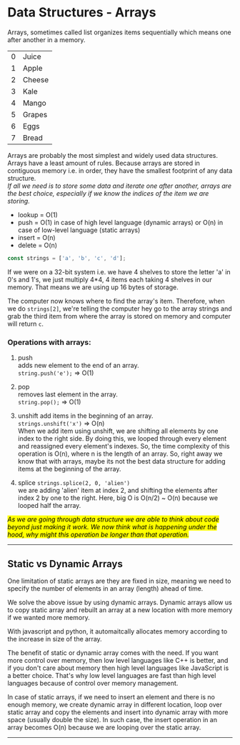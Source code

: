 # Data Structures - Arrays

Arrays, sometimes called list organizes items sequentially which means one after another in a memory.

|   |       |
|---|-------|
| 0 | Juice |
| 1 | Apple |
| 2 | Cheese|
| 3 | Kale  |
| 4 | Mango |
| 5 | Grapes |
| 6 | Eggs |
| 7 | Bread |

Arrays are probably the most simplest and widely used data structures. Arrays have a least amount of rules. Because arrays are stored in contiguous memory i.e. in order, they have the smallest footprint of any data structure.  
*If all we need is to store some data and iterate one after another, arrays are the best choice, especially if we know the indices of the item we are storing.*

* lookup = O(1)
* push = O(1) in case of high level language (dynamic arrays) or O(n) in case of low-level language (static arrays)
* insert = O(n)
* delete = O(n)

```js
const strings = ['a', 'b', 'c', 'd'];


```

If we were on a 32-bit system i.e. we have 4 shelves to store the letter 'a' in 0's and 1's, we just multiply 4*4, 4 items each taking 4 shelves in our memory. That means we are using up 16 bytes of storage. 

The computer now knows where to find the array's item. Therefore, when we do `strings[2]`, we're telling the computer hey go to the array strings and grab the third item from where the array is stored on memory and computer will return `c`.

### Operations with arrays:
1. push  
adds new element to the end of an array.  
`string.push('e');` => O(1)

2. pop  
removes last element in the array.   
`string.pop();` => O(1)  

3. unshift
add items in the beginning of an array.  
`strings.unshift('x')`  => O(n)  
When we add item using unshift, we are shifting all elements by one index to the right side. By doing this, we looped through every element and reassigned every element's indexes. So, the time complexity of this operation is O(n), where n is the length of an array. So, right away we know that with arrays, maybe its not the best data structure for adding items at the beginning of the array.

4. splice
`strings.splice(2, 0, 'alien')`  
we are adding 'alien' item at index 2, and shifting the elements after index 2 by one to the right. Here, big O is O(n/2) ~ O(n) because we looped half the array.

*<mark>As we are going through data structure we are able to think about code beyond just making it work. We now think what is happening under the hood, why might this operation be longer than that operation.</mark>*

---

## Static vs Dynamic Arrays

One limitation of static arrays are they are fixed in size, meaning we need to specify the number of elements in an array (length) ahead of time.

We solve the above issue by using dynamic arrays. Dynamic arrays allow us to copy static array and rebuilt an array at a new location with more memory if we wanted more memory. 

With javascript and python, it automaitcally allocates memory according to the increase in size of the array.

The benefit of static or dynamic array comes with the need. If you want more control over memory, then low level languages like C++ is better, and if you don't care about memory then high level languages like JavaScript is a better choice. That's why low level languages are fast than high level languages because of control over memory management.

In case of static arrays, if we need to insert an element and there is no enough memory, we create dynamic array in different location, loop over static array and copy the elements and insert into dynamic array with more space (usually double the size). In such case, the insert operation in an array becomes O(n) because we are looping over the static array.

---




